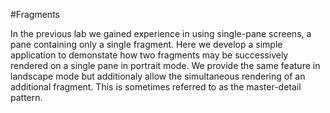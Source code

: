#Fragments

 In the previous lab we gained experience in using single-pane screens, a pane containing only a single fragment. Here we develop a simple application to demonstate how two fragments may be successively rendered on a single pane in portrait mode. We provide the same feature in landscape mode but additionaly allow the simultaneous rendering of an additional fragment. This is sometimes referred to as the master-detail pattern.
